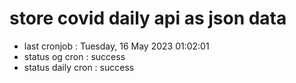 # store covid daily api as json data

- last cronjob : Tuesday, 16 May 2023 01:02:01
- status og cron : success
- status daily cron : success
      
      